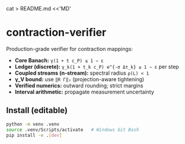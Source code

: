 cat > README.md <<'MD'
# contraction-verifier

Production-grade verifier for contraction mappings:

- **Core Banach:** `γ(1 + t c_P) ≤ 1 − ε`
- **Ledger (discrete):** `γ_k(1 + t_k c_P) e^{-σ Δτ_k} ≤ 1 − ε` per step
- **Coupled streams (n-stream):** spectral radius `ρ(L) < 1`
- **γ_V bound:** use `‖R Γ‖₂` (projection-aware tightening)
- **Verified numerics:** outward rounding; strict margins
- **Interval arithmetic:** propagate measurement uncertainty

## Install (editable)
```bash
python -m venv .venv
source .venv/Scripts/activate   # Windows Git Bash
pip install -e .[dev]
